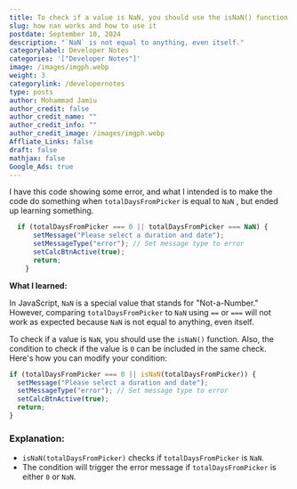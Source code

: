```yaml
---
title: To check if a value is NaN, you should use the isNaN() function
slug: how nan works and how to use it
postdate: September 10, 2024
description: "`NaN` is not equal to anything, even itself."
categorylabel: Developer Notes
categories: '["Developer Notes"]'
image: /images/imgph.webp
weight: 3
categorylink: /developernotes
type: posts
author: Mohammad Jamiu
author_credit: false
author_credit_name: ""
author_credit_info: ""
author_credit_image: /images/imgph.webp
Affliate_Links: false
draft: false
mathjax: false
Google_Ads: true
---
```

I have this code showing some error, and what I intended is to make the code do something when `totalDaysFromPicker` is equal to `NaN` , but ended up learning something.

```javascript
  if (totalDaysFromPicker === 0 || totalDaysFromPicker === NaN) {
      setMessage("Please select a duration and date");
      setMessageType("error"); // Set message type to error
      setCalcBtnActive(true);
      return;
    }
```

**What I learned:**

In JavaScript, `NaN` is a special value that stands for "Not-a-Number." However, comparing `totalDaysFromPicker` to `NaN` using `==` or `===` will not work as expected because `NaN` is not equal to anything, even itself. 

To check if a value is `NaN`, you should use the `isNaN()` function. Also, the condition to check if the value is `0` can be included in the same check. Here's how you can modify your condition:

```javascript
if (totalDaysFromPicker === 0 || isNaN(totalDaysFromPicker)) {
  setMessage("Please select a duration and date");
  setMessageType("error"); // Set message type to error
  setCalcBtnActive(true);
  return;
}
```

### Explanation:

* `isNaN(totalDaysFromPicker)` checks if `totalDaysFromPicker` is `NaN`.
* The condition will trigger the error message if `totalDaysFromPicker` is either `0` or `NaN`.